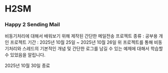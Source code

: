 # H2SM
### Happy 2 Sending Mail

비동기처리에 대해서 배워보기 위해 제작된 간단한 메일전송 프로젝트
종류 : 공부용 개인 프로젝트
기간 : 2025년 10월 25일 ~ 2025년 10월 26일
위 프로젝트를 통해 비동기처리와 스레드의 기본적인 개념 및 간단한 로그를 남길 수 있는 예제에 대해서 학습할 수 있었음을 알립니다.

2025년 10월 30일 종료
